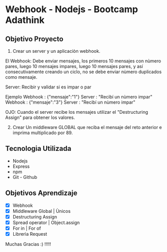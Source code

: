 # Webhook - Nodejs - Bootcamp Adathink

## Objetivo Proyecto 

1. Crear un server y un aplicaciòn webhook.
 
El Webhook: Debe enviar mensajes, los primeros 10 mensajes con nùmero pares, luego 10 mensajes impares, luego 10 mensajes pares, y así consecutivamente creando un ciclo, no se debe enviar nùmero duplicados como mensaje.

Server: Recibir y validar si es impar o par

Ejemplo 
Webhook : {"mensaje":"1"}
Server : "Recibí un nùmero impar"
Webhook : {"mensaje":"3"}
Server : "Recibí un nùmero impar"

OJO: Cuando el server recibe los mensajes utilizar el "Destructuring Assign" para obtener los valores.

2. Crear Un middleware GLOBAL que reciba el mensaje del reto anterior e imprima multiplicado por 89.

## Tecnologia Utilizada

* Nodejs
* Express
* npm
* Git - Github

## Objetivos Aprendizaje

- [X] Webhook
- [X] Middleware Global | Ùnicos
- [X] Destructuring Assign
- [X] Spread operator | Object.assign
- [X] For in | For of
- [X] Librerìa Request

Muchas Gracias :) !!!!!